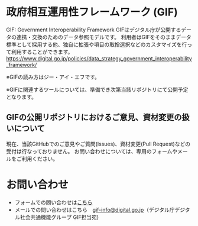 # 政府相互運用性フレームワーク (GIF)

GIF: Government Interoperability Framework
GIFはデジタル庁が公開するデータの連携・交換のためのデータ参照モデルです。
利用者はGIFをそのままデータ標準として採用する他、独自に拡張や項目の取捨選択などのカスタマイズを行って利用することができます。
https://www.digital.go.jp/policies/data_strategy_government_interoperability_framework/

※GIFの読み方はジー・アイ・エフです。

※GIFに関連するツールについては、準備でき次第当該リポジトリにて公開予定となります。

## GIFの公開リポジトリにおけるご意見、資材変更の扱いについて

現在、当該GitHubでのご意見やご質問(Issues)、資材変更(Pull Request)などの受付は行なっておりません。
お問い合わせについては、専用のフォームやメールをご利用ください。

# お問い合わせ
* フォームでの問い合わせは[こちら](https://form-www.digital.go.jp/contact/)
* メールでの問い合わせはこちら　gif-info@digital.go.jp（デジタル庁デジタル社会共通機能グループ GIF担当宛)
